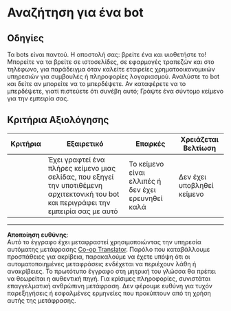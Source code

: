 <!--
CO_OP_TRANSLATOR_METADATA:
{
  "original_hash": "1d7583e8046dacbb0c056d5ba0a71b16",
  "translation_date": "2025-09-05T01:36:50+00:00",
  "source_file": "6-NLP/1-Introduction-to-NLP/assignment.md",
  "language_code": "el"
}
-->
# Αναζήτηση για ένα bot

## Οδηγίες

Τα bots είναι παντού. Η αποστολή σας: βρείτε ένα και υιοθετήστε το! Μπορείτε να τα βρείτε σε ιστοσελίδες, σε εφαρμογές τραπεζών και στο τηλέφωνο, για παράδειγμα όταν καλείτε εταιρείες χρηματοοικονομικών υπηρεσιών για συμβουλές ή πληροφορίες λογαριασμού. Αναλύστε το bot και δείτε αν μπορείτε να το μπερδέψετε. Αν καταφέρετε να το μπερδέψετε, γιατί πιστεύετε ότι συνέβη αυτό; Γράψτε ένα σύντομο κείμενο για την εμπειρία σας.

## Κριτήρια Αξιολόγησης

| Κριτήρια | Εξαιρετικό                                                                                                   | Επαρκές                                     | Χρειάζεται Βελτίωση   |
| -------- | ----------------------------------------------------------------------------------------------------------- | ------------------------------------------ | --------------------- |
|          | Έχει γραφτεί ένα πλήρες κείμενο μιας σελίδας, που εξηγεί την υποτιθέμενη αρχιτεκτονική του bot και περιγράφει την εμπειρία σας με αυτό | Το κείμενο είναι ελλιπές ή δεν έχει ερευνηθεί καλά | Δεν έχει υποβληθεί κείμενο |

---

**Αποποίηση ευθύνης**:  
Αυτό το έγγραφο έχει μεταφραστεί χρησιμοποιώντας την υπηρεσία αυτόματης μετάφρασης [Co-op Translator](https://github.com/Azure/co-op-translator). Παρόλο που καταβάλλουμε προσπάθειες για ακρίβεια, παρακαλούμε να έχετε υπόψη ότι οι αυτοματοποιημένες μεταφράσεις ενδέχεται να περιέχουν λάθη ή ανακρίβειες. Το πρωτότυπο έγγραφο στη μητρική του γλώσσα θα πρέπει να θεωρείται η αυθεντική πηγή. Για κρίσιμες πληροφορίες, συνιστάται επαγγελματική ανθρώπινη μετάφραση. Δεν φέρουμε ευθύνη για τυχόν παρεξηγήσεις ή εσφαλμένες ερμηνείες που προκύπτουν από τη χρήση αυτής της μετάφρασης.